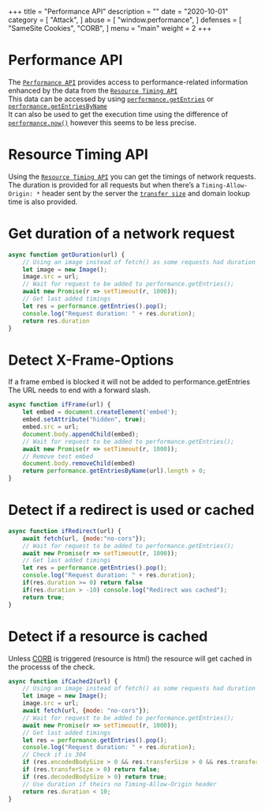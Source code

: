 +++
title = "Performance API"
description = ""
date = "2020-10-01"
category = [
    "Attack",
]
abuse = [
    "window.performance",
]
defenses = [
    "SameSite Cookies",
    "CORB",
]
menu = "main"
weight = 2
+++
# Performance API
The [`Performance API`](https://developer.mozilla.org/en-US/docs/Web/API/Performance) provides access to performance-related information enhanced by the data from the [`Resource Timing API`](https://developer.mozilla.org/en-US/docs/Web/API/Resource_Timing_API)  
This data can be accessed by using [`performance.getEntries`](https://developer.mozilla.org/en-US/docs/Web/API/Performance/getEntries) or [`performance.getEntriesByName`](https://developer.mozilla.org/en-US/docs/Web/API/Performance/getEntriesByName)  
It can also be used to get the execution time using the difference of [`performance.now()`](https://developer.mozilla.org/en-US/docs/Web/API/Performance/now) however this seems to be less precise.

# Resource Timing API
Using the [`Resource Timing API`](https://developer.mozilla.org/en-US/docs/Web/API/Resource_Timing_API) you can get the timings of network requests.  
The duration is provided for all requests but when there’s a `Timing-Allow-Origin: *` header sent by the server the [`transfer size`](https://developer.mozilla.org/en-US/docs/Web/API/PerformanceResourceTiming/transferSize) and domain lookup time is also provided.

# Get duration of a network request
```javascript
async function getDuration(url) {
    // Using an image instead of fetch() as some requests had duration = 0
    let image = new Image();
    image.src = url;
    // Wait for request to be added to performance.getEntries();
    await new Promise(r => setTimeout(r, 1000));
    // Get last added timings
    let res = performance.getEntries().pop();
    console.log("Request duration: " + res.duration);
    return res.duration
}
```
# Detect X-Frame-Options
If a frame embed is blocked it will not be added to performance.getEntries  
The URL needs to end with a forward slash.
```javascript
async function ifFrame(url) {
    let embed = document.createElement('embed');
    embed.setAttribute("hidden", true);
    embed.src = url;
    document.body.appendChild(embed);
    // Wait for request to be added to performance.getEntries();
    await new Promise(r => setTimeout(r, 1000));
    // Remove test embed
    document.body.removeChild(embed)
    return performance.getEntriesByName(url).length > 0;
}
```
# Detect if a redirect is used or cached
```javascript
async function ifRedirect(url) {
    await fetch(url, {mode:"no-cors"});
    // Wait for request to be added to performance.getEntries();
    await new Promise(r => setTimeout(r, 1000));
    // Get last added timings
    let res = performance.getEntries().pop();
    console.log("Request duration: " + res.duration);
    if(res.duration >= 0) return false
    if(res.duration > -10) console.log("Redirect was cached");
    return true;
}
```
# Detect if a resource is cached
Unless [CORB](https://fetch.spec.whatwg.org/#corb) is triggered (resource is html) the resource will get cached in the processs of the check.
```javascript
async function ifCached2(url) {
    // Using an image instead of fetch() as some requests had duration = 0
    let image = new Image();
    image.src = url;
    await fetch(url, {mode: "no-cors"});
    // Wait for request to be added to performance.getEntries();
    await new Promise(r => setTimeout(r, 1000));
    // Get last added timings
    let res = performance.getEntries().pop();
    console.log("Request duration: " + res.duration);
    // Check if is 304
    if (res.encodedBodySize > 0 && res.transferSize > 0 && res.transferSize < res.encodedBodySize) return true
    if (res.transferSize > 0) return false;
    if (res.decodedBodySize > 0) return true;
    // Use duration if theirs no Timing-Allow-Origin header
    return res.duration < 10;
}
```
